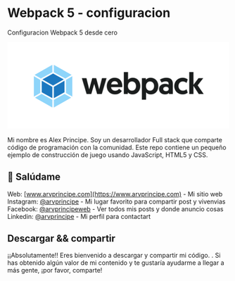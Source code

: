 # Webpack 5 - configuracion
Configuracion Webpack 5 desde cero

![Configuracion webpack 5](/img/main.png)

Mi nombre es Alex Principe. Soy un desarrollador Full stack que comparte código de programación con la comunidad.
Este repo contiene un pequeño ejemplo de construcción de juego usando JavaScript, HTML5 y CSS.

## 👋 Salúdame

Web: [www.arvprincipe.com](https://www.arvprincipe.com) - Mi sitio web<br>
Instagram: [@arvprincipe](https://www.instagram.com/arvprincipe/) - Mi lugar favorito para compartir post y vivenvias<br>
Facebook: [@arvprincipeweb](https://www.facebook.com/arvprincipeweb) - Ver todos mis posts y donde anuncio cosas<br>
Linkedin: [@arvprincipe](https://www.linkedin.com/in/arvprincipe/) - Mi perfil para contactart<br>

## Descargar && compartir

¡¡Absolutamente!! Eres bienvenido a descargar y compartir mi código. . Si has obtenido algún valor de mi contenido y te gustaría ayudarme a llegar a más gente, ¡por favor, comparte!
